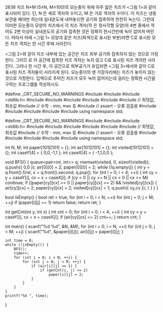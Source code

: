 2638 치즈
N×M (5≤N, M≤100)의 모눈종이 위에 아주 얇은 치즈가 <그림 1>과 같이 표시되어 있다. 단, N 은 세로 격자의 수이고, M 은 가로 격자의 수이다. 
이 치즈는 냉동 보관을 해야만 하는데 실내온도에 내어놓으면 공기와 접촉하여 천천히 녹는다. 
그런데 이러한 모눈종이 모양의 치즈에서 각 치즈 격자(작 은 정사각형 모양)의 4변 중에서 적어도 2변 이상이 실내온도의 공기와 접촉한 것은 정확히 한시간만에 녹아 없어져 버린다. 
따라서 아래 <그림 1> 모양과 같은 치즈(회색으로 표시된 부분)라면 C로 표시된 모든 치즈 격자는 한 시간 후에 사라진다.

<그림 2>와 같이 치즈 내부에 있는 공간은 치즈 외부 공기와 접촉하지 않는 것으로 가정한다. 그러므 로 이 공간에 접촉한 치즈 격자는 녹지 않고 C로 표시된 치즈 격자만 사라진다. 
그러나 한 시간 후, 이 공간으로 외부공기가 유입되면 <그림 3>에서와 같이 C로 표시된 치즈 격자들이 사라지게 된다.
모눈종이의 맨 가장자리에는 치즈가 놓이지 않는 것으로 가정한다. 입력으로 주어진 치즈가 모두 녹아 없어지는데 걸리는 정확한 시간을 구하는 프로그램을 작성하시오.



#define _CRT_SECURE_NO_WARNINGS
#include <numeric>
#include <cstdio>
#include <stdlib.h>
#include <iostream>
#include <cstring>
#include <string>
#include <algorithm>
#include <vector>
#include <climits>   // 최댓값, 최솟값
#include <cmath>   // 수학 - min, max 등
#include <cassert>   // assert - 오류 검출용
#include <queue>
#include <stack>
#include <deque>
#include <map>
#include <set>
using namespace std;

#define _CRT_SECURE_NO_WARNINGS
#include <numeric>
#include <cstdio>
#include <stdlib.h>
#include <iostream>
#include <cstring>
#include <string>
#include <algorithm>
#include <vector>
#include <climits>   // 최댓값, 최솟값
#include <cmath>   // 수학 - min, max 등
#include <cassert>   // assert - 오류 검출용
#include <queue>
#include <stack>
#include <deque>
#include <map>
#include <set>
using namespace std;

int N, M;
int paper[101][101] = {};
int air[101][101] = {};
int visited[101][101] = {};
int caseY[4] = { 0,0,-1,1 };
int caseX[4] = { -1,1,0,0 };

void BFS() {
	queue<pair<int, int>> q;
	memset(visited, 0, sizeof(visited));
	q.push({ 0,0 });
	air[0][0] = 2;
	paper[0][0] = 2;
	while (!q.empty()) {
		int y = q.front().first, x = q.front().second;
		q.pop();
		for (int i = 0; i < 4; ++i) {
			int cy = y + caseY[i], cx = x + caseX[i];
			if (cy < 0 || cy >= N || cx < 0 || cx >= M)
				continue;
			if ((paper[cy][cx] == 0 || paper[cy][cx] == 2) && !visited[cy][cx]) {
				air[cy][cx] = 2;
				paper[cy][cx] = 2;
				visited[cy][cx] = 1;
				q.push({ cy,cx });
			}
		}
	}
}

bool isEmpty() {
	bool ret = true;
	for (int i = 0; i < N; ++i)
		for (int j = 0; j < M; ++j)
			if (paper[i][j] == 1)
				return false;
	return ret;
}

int getCnt(int y, int x) {
	int cnt = 0;
	for (int i = 0; i < 4; ++i) {
		int cy = y + caseY[i], cx = x + caseX[i];
		if (air[cy][cx] == 2)
			cnt++;
	}
	return cnt;
}

int main() {
	scanf("%d %d", &N, &M);
	for (int i = 0; i < N; ++i) 
		for (int j = 0; j < M; ++j) {
			scanf("%d", &paper[i][j]);
			air[i][j] = paper[i][j];
		}

	int time = 0;
	while (!isEmpty()) {
		BFS();
		time++;
		for (int i = 0; i < N; ++i) {
			for (int j = 0; j < M; ++j) {
				if (air[i][j] == 1) {
					if (getCnt(i, j) >= 2)
						paper[i][j] = 2;
				}
			}
		}
	}
	printf("%d ", time);
}
